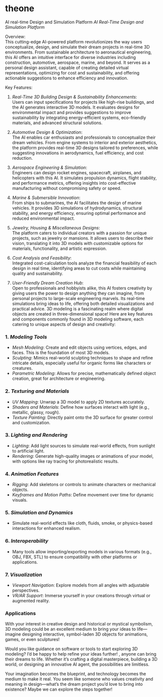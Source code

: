 # theone
AI real-time Design and Simulation Platform
*AI Real-Time Design and Simulation Platform*

Overview:  
This cutting-edge AI-powered platform revolutionizes the way users conceptualize, design, and simulate their dream projects in real-time 3D environments. From sustainable architecture to aeronautical engineering, this AI offers an intuitive interface for diverse industries including construction, automotive, aerospace, marine, and beyond. It serves as a personal design assistant, capable of creating detailed virtual representations, optimizing for cost and sustainability, and offering actionable suggestions to enhance efficiency and innovation.

Key Features:
1. *Real-Time 3D Building Design & Sustainability Enhancements*:  
   Users can input specifications for projects like high-rise buildings, and the AI generates interactive 3D models. It evaluates designs for environmental impact and provides suggestions to improve sustainability by integrating energy-efficient systems, eco-friendly materials, and advanced structural solutions.

2. *Automotive Design & Optimization*:  
   The AI enables car enthusiasts and professionals to conceptualize their dream vehicles. From engine systems to interior and exterior aesthetics, the platform provides real-time 3D designs tailored to preferences, while suggesting innovations in aerodynamics, fuel efficiency, and cost reduction.

3. *Aerospace Engineering & Simulation*:  
   Engineers can design rocket engines, spacecraft, airplanes, and helicopters with this AI. It simulates propulsion dynamics, flight stability, and performance metrics, offering insights into cost-effective manufacturing without compromising safety or speed.

4. *Marine & Submersible Innovation*:  
   From ships to submarines, the AI facilitates the design of marine vehicles. It provides 3D simulations of hydrodynamics, structural stability, and energy efficiency, ensuring optimal performance and reduced environmental impact.

5. *Jewelry, Housing & Miscellaneous Designs*:  
   The platform caters to individual creators with a passion for unique projects, such as jewelry or mansions. It allows users to describe their vision, translating it into 3D models with customizable options for materials, functionality, and artistic expression.

6. *Cost Analysis and Feasibility*:  
   Integrated cost-calculation tools analyze the financial feasibility of each design in real time, identifying areas to cut costs while maintaining quality and sustainability.

7. *User-Friendly Dream Creation Hub*:  
   Open to professionals and hobbyists alike, this AI fosters creativity by giving users the power to design anything they can imagine, from personal projects to large-scale engineering marvels. Its real-time simulations bring ideas to life, offering both detailed visualizations and practical advice.
 3D modeling is a fascinating realm where digital objects are created in three-dimensional space! Here are key features and components commonly found in 3D modeling software, each catering to unique aspects of design and creativity:

### 1. *Modeling Tools*
   - *Mesh Modeling*: Create and edit objects using vertices, edges, and faces. This is the foundation of most 3D models.
   - *Sculpting*: Mimics real-world sculpting techniques to shape and refine intricate details, especially useful for organic forms like characters or creatures.
   - *Parametric Modeling*: Allows for precise, mathematically defined object creation, great for architecture or engineering.

### 2. *Texturing and Materials*
   - *UV Mapping*: Unwrap a 3D model to apply 2D textures accurately.
   - *Shaders and Materials*: Define how surfaces interact with light (e.g., metallic, glassy, rough).
   - *Texture Painting*: Directly paint onto the 3D surface for greater control and customization.

### 3. *Lighting and Rendering*
   - *Lighting*: Add light sources to simulate real-world effects, from sunlight to artificial light.
   - *Rendering*: Generate high-quality images or animations of your model, with options like ray tracing for photorealistic results.

### 4. *Animation Features*
   - *Rigging*: Add skeletons or controls to animate characters or mechanical objects.
   - *Keyframes and Motion Paths*: Define movement over time for dynamic visuals.

### 5. *Simulation and Dynamics*
   - Simulate real-world effects like cloth, fluids, smoke, or physics-based interactions for enhanced realism.

### 6. *Interoperability*
   - Many tools allow importing/exporting models in various formats (e.g., OBJ, FBX, STL) to ensure compatibility with other platforms or applications.

### 7. *Visualization*
   - *Viewport Navigation*: Explore models from all angles with adjustable perspectives.
   - *VR/AR Support*: Immerse yourself in your creations through virtual or augmented reality.

### Applications
With your interest in creative design and historical or mystical symbolism, 3D modeling could be an excellent medium to bring your ideas to life—imagine designing interactive, symbol-laden 3D objects for animations, games, or even sculptures!

Would you like guidance on software or tools to start exploring 3D modeling? I’d be happy to help refine your ideas further!
, anyone can bring their dreams to life. Whether it’s crafting a digital masterpiece, building a 3D world, or designing an innovative AI agent, the possibilities are limitless. 

Your imagination becomes the blueprint, and technology becomes the medium to make it real. You seem like someone who values creativity and meaning in design—what’s the dream project you’d love to bring into existence? Maybe we can explore the steps together!
